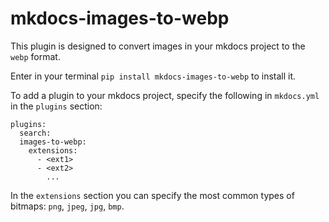 # mkdocs-images-to-webp

This plugin is designed to convert images in your mkdocs project to the `webp` format.

Enter in your terminal `pip install mkdocs-images-to-webp` to install it.

To add a plugin to your mkdocs project, specify the following in `mkdocs.yml` in the `plugins` section:

```
plugins:
  search:
  images-to-webp:
    extensions:
      - <ext1>
      - <ext2>
        ...
```

In the `extensions` section you can specify the most common types of bitmaps: `png`, `jpeg`, `jpg`, `bmp`.
